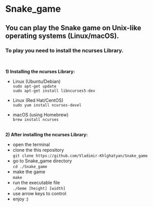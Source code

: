 # Snake_game

<h2>You can play the Snake game on Unix-like operating systems (Linux/macOS).</h2>
<h3>To play you need to install the ncurses Library.</h3><br>

**1) Installing the ncurses Library:**<br>
  
  - Linux (Ubuntu/Debian)<br>
    `sudo apt-get update`<br>
    `sudo apt-get install libncurses5-dev`

  - Linux (Red Hat/CentOS)<br>
    `sudo yum install ncurses-devel`


  - macOS (using Homebrew)<br>
    `brew install ncurses`<br><br>

**2) After installing the ncurses Library:**<br>
  - open the terminal <br>
  - clone the this repository <br>
    `git clone https://github.com/Vladimir-Khlghatyan/Snake_game` <br>
  - go to Snake_game directory <br>
    `cd ./Snake_game` <br>
  - make the game <br>
    `make`<br>
  - run the executable file <br>
    `./Geme [height] [width]` <br>
  - use arrow keys to control <br>
  - enjoy :)

